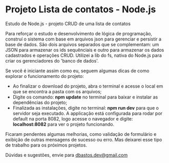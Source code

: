 # Projeto Lista de contatos - Node.js

Estudo de Node.js - projeto CRUD de uma lista de contatos

Para reforçar o estudo e desenvolvimento de lógica de programação, construí o sistema com base em arquivos json para gerenciar e persistir a base de dados. São dois arquivos separados que se complementam: um JSON para armazenar os ids sequênciais e outro para armazenar os dados cadastrados e operações CRUD. Utilizei a lib do fs, nativa do Node.js para criar os gerenciadores do 'banco de dados'.

Se você é iniciante assim como eu, seguem algumas dicas de como explorar o funcionamento do projeto: 

* Ao finalizar o download do projeto, abra o terminal e acesse o local em que se encontra a pasta com os arquivos;
* Digite os comando: **npm update** no terminal para baixar e instalar as dependências do projeto; 
* Finalizada as instalações, digite no terminal: **npm run dev** para que o servidor seja executado. A applicação está configurada para rodar por default na porta 8082, logo acesse o navegador e digite: **localhost:8082** para ver o projeto funcionando. 

Ficaram pendentes algumas melhorias, como validação de formulário e exibição de outras mensagens de sucesso ou erro. Mas deixarei esse tipo de trabalho para os próximos projetos. 

Dúvidas e sugestões, envie para dbastos.dev@gmail.com 
